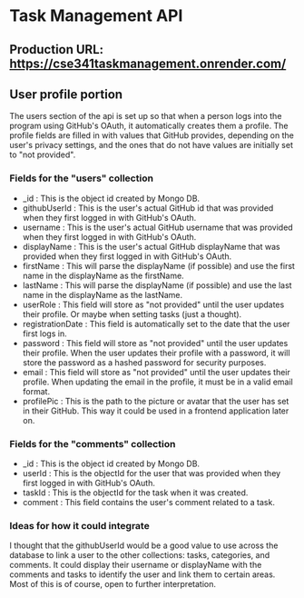 # Task Management API

## Production URL: https://cse341taskmanagement.onrender.com/

## User profile portion 
The users section of the api is set up so that when a person logs into the program using GitHub's OAuth, it automatically creates them a profile.
The profile fields are filled in with values that GitHub provides, depending on the user's privacy settings, and the ones that do not have values are initially set to "not provided".

### Fields for the "users" collection 
- _id : This is the object id created by Mongo DB.
- githubUserId : This is the user's actual GitHub id that was provided when they first logged in with GitHub's OAuth.
- username : This is the user's actual GitHub username that was provided when they first logged in with GitHub's OAuth.
- displayName : This is the user's actual GitHub displayName that was provided when they first logged in with GitHub's OAuth.
- firstName : This will parse the displayName (if possible) and use the first name in the displayName as the firstName.
- lastName : This will parse the displayName (if possible) and use the last name in the displayName as the lastName.
- userRole : This field will store as "not provided" until the user updates their profile. Or maybe when setting tasks (just a thought).
- registrationDate : This field is automatically set to the date that the user first logs in.
- password : This field will store as "not provided" until the user updates their profile. When the user updates their profile with a password, it will store the password as a hashed password for security purposes.
- email : This field will store as "not provided" until the user updates their profile. When updating the email in the profile, it must be in a valid email format.
- profilePic : This is the path to the picture or avatar that the user has set in their GitHub. This way it could be used in a frontend application later on.

### Fields for the "comments" collection 
- _id : This is the object id created by Mongo DB.
- userId : This is the objectId for the user that was provided when they first logged in with GitHub's OAuth.
- taskId : This is the objectId for the task when it was created.
- comment : This field contains the user's comment related to a task.

### Ideas for how it could integrate
I thought that the githubUserId would be a good value to use across the database to link a user to the other collections: tasks, categories, and comments. 
It could display their username or displayName with the comments and tasks to identify the user and link them to certain areas. Most of this is of course, 
open to further interpretation. 
